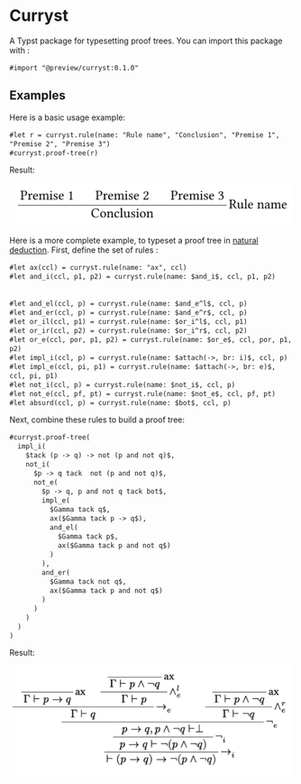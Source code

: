 # Curryst

A Typst package for typesetting proof trees. You can import this package with :

```typst
#import "@preview/curryst:0.1.0"
```

## Examples

Here is a basic usage example:

```typst
#let r = curryst.rule(name: "Rule name", "Conclusion", "Premise 1", "Premise 2", "Premise 3")
#curryst.proof-tree(r)
```

Result:

![basic_example](examples/basic_example.png)

Here is a more complete example, to typeset a proof tree in [natural deduction](https://en.wikipedia.org/wiki/Natural_deduction). First, define the set of rules :

```typst
#let ax(ccl) = curryst.rule(name: "ax", ccl)
#let and_i(ccl, p1, p2) = curryst.rule(name: $and_i$, ccl, p1, p2)


#let and_el(ccl, p) = curryst.rule(name: $and_e^l$, ccl, p)
#let and_er(ccl, p) = curryst.rule(name: $and_e^r$, ccl, p)
#let or_il(ccl, p1) = curryst.rule(name: $or_i^l$, ccl, p1)
#let or_ir(ccl, p2) = curryst.rule(name: $or_i^r$, ccl, p2)
#let or_e(ccl, por, p1, p2) = curryst.rule(name: $or_e$, ccl, por, p1, p2)
#let impl_i(ccl, p) = curryst.rule(name: $attach(->, br: i)$, ccl, p)
#let impl_e(ccl, pi, p1) = curryst.rule(name: $attach(->, br: e)$, ccl, pi, p1)
#let not_i(ccl, p) = curryst.rule(name: $not_i$, ccl, p)
#let not_e(ccl, pf, pt) = curryst.rule(name: $not_e$, ccl, pf, pt)
#let absurd(ccl, p) = curryst.rule(name: $bot$, ccl, p)
```

Next, combine these rules to build a proof tree:

```typst
#curryst.proof-tree(
  impl_i(
    $tack (p -> q) -> not (p and not q)$,
    not_i(
      $p -> q tack  not (p and not q)$,
      not_e(
        $p -> q, p and not q tack bot$,
        impl_e(
          $Gamma tack q$,
          ax($Gamma tack p -> q$),
          and_el(
            $Gamma tack p$,
            ax($Gamma tack p and not q$)
          )
        ),
        and_er(
          $Gamma tack not q$,
          ax($Gamma tack p and not q$)
        )
      )
    )
  )
)
```

Result:

![wikipedia_example](examples/wikipedia_example.png)